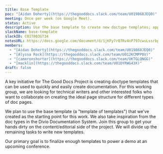 ```yaml
---
title: Base Template
poc: "[Aidan Doherty](https://thegooddocs.slack.com/team/U019868JEQ0)"
meeting: Once per week (on Google Meet).
status: Active
description: Use the base template to create new doctype templates; apply insights from that process to improve the base template.
slackName: base-template
slackID: C01T803GT34
notesURL: https://docs.google.com/document/d/1jKFy7rQ7Rv4nP797cwuLssrbplFQ2ZIM_XewsV0Xj1Q/edit#
members:
  - "[Aidan Doherty](https://thegooddocs.slack.com/team/U019868JEQ0)"
  - "[Alyssa Rock](https://thegooddocs.slack.com/team/U012KCMPP0V)"
  - "[cameronshorter](https://thegooddocs.slack.com/team/UKTGLQNGG)"
  - "[macklin](https://thegooddocs.slack.com/team/U01DYRWG43X)"
draft: false
---
```


A key initiative for The Good Docs Project is creating doctype templates that can be used to quickly and easily create documentation. For this working group, we are looking for technical writers and other interested folks who want to collaborate on creating the ideal page structure for different types of doc pages. 

We plan to use the base template (a "template of templates") that we've created as the starting point for this work. We also take inspiration from the doc types in the Divio Documentation System. Join this group to get your hands dirty on the content/editorial side of the project. We will divide up the remaining tasks to write new templates.

Our primary goal is to finalize enough templates to power a demo at an upcoming conference.